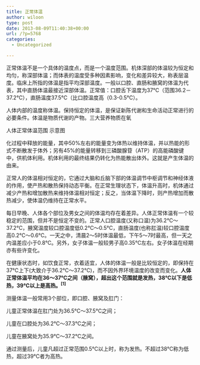 ```yaml
---
title: 正常体温
author: wiloon
type: post
date: 2013-08-09T11:40:38+00:00
url: /?p=5768
categories:
  - Uncategorized

---
```

正常体温不是一个具体的温度点，而是一个温度范围。机体深部的体温较为恒定和均匀，称深部体温；而体表的温度受多种因素影响，变化和差异较大，称表层温度。临床上所指的体温是指平均深部温度。一般以口腔、直肠和腋窝的体温为代表，其中直肠体温最接近深部体温。正常值：口腔舌下温度为37℃（范围36.2－37.2℃），直肠温度37.5℃（比口腔温度高（0.3-0.5℃）。

人体内部的温度称体温。保持恒定的体温，是保证新陈代谢和生命活动正常进行的必要条件。体温是物质代谢的产物。三大营养物质在氧

人体正常体温范围 示意图

化过程中释放的能量，其中50%左右的能量变为体热以维持体温，并以热能的形式不断散发于体外；另有45%的能量转移到三磷酸腺苷（ATP）的高能磷酸键中，供机体利用。机体利用的最终结果仍转化为热能散出体外。这就是产生体温的由来。

正常人的体温相对恒定的，它通过大脑和丘脑下部的体温调节中枢调节和神经体液的作用，使产热和散热保持动态平衡。在正常生理状态下，体温升高时，机体通过减少产热和增加散热来维持体温相对恒定；反之，当体温下降时，则产热增加而散热减少，使体温仍维持在正常水平。


  每日早晚、人体各个部位及男女之间的体温均存在着差异。人体正常体温有一个较稳定的范围，但并不是恒定不变的。正常人口腔温度(又称口温)为36.2℃～37.2℃，腋窝温度较口腔温度低0.2℃～0.5℃，直肠温度(也称肛温)较口腔温度高0.2℃～0.6℃。一天之中，清晨2～5时体温最低，下午5～7时最高，但一天之内温差应小于0.8℃。另外，女子体温一般较男子高0.35℃左右。女子体温在经期亦有些许变化。



  在健康状态时，如饮食正常，衣着适宜，人体的体温一般是比较恒定的，即保持在37℃上下(大致介于36.2℃～37.2℃)，而不因外界环境温度的改变而变化。<b>人体正常体温平均在36～37℃之间（腋窝），超出这个范围就是发热，38℃以下是低热，39℃以上是高热。<sup>[1]</sup></b>



  测量体温一般常用3个部位，即口腔、腋窝及肛门：



  儿童正常体温在肛门处为36.5℃～37.5℃之间；



  儿童在口腔处为36.2℃～37.3℃之间；



  儿童在腋窝处为35.9℃～37.2℃之间。



  通过测量后，儿童凡超过正常范围0.5℃以上时，称为发热。不超过38℃称为低热，超过39℃者为高热。
